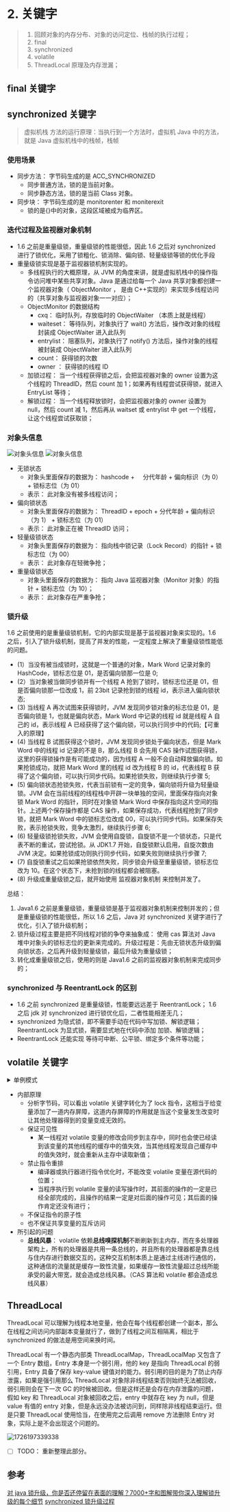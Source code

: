 # 2. 关键字

> 1. 回顾对象的内存分布、对象的访问定位、栈帧的执行过程；
> 2. final
> 3. synchronized
> 4. volatile
> 5. ThreadLocal 原理及内存泄漏；

## final 关键字

## synchronized 关键字

> 虚拟机栈
> 方法的运行原理：当执行到一个方法时，虚拟机 Java 中的方法，就是 Java 虚拟机栈中的栈帧，栈帧

### 使用场景

- 同步方法： 字节码生成的是 ACC_SYNCHRONIZED
  - 同步普通方法，锁的是当前对象。
  - 同步静态方法，锁的是当前 Class 对象。
- 同步块： 字节码生成的是 monitorenter 和 moniterexit
  - 锁的是{}中的对象，这段区域被成为临界区。

### 迭代过程及监视器对象机制

- 1.6 之前是重量级锁，重量级锁的性能很低，因此 1.6 之后对 synchronized 进行了锁优化，采用了锁粗化、锁消除、偏向锁、轻量级锁等锁的优化手段
- 重量级锁实现是基于监视器锁机制实现的。
  - 多线程执行的大概原理，从 JVM 的角度来讲，就是虚拟机栈中的操作指令访问堆中某些共享对象。Java 是通过给每一个 Java 共享对象都创建一个监视器对象（ ObjectMonitor ， 是由 C++实现的）来实现多线程访问的（共享对象与监视器对象一一对应）；
  - ObjectMonitor 的数据结构
    - cxq： 临时队列，存放临时的 ObjectWaiter （本质上就是线程）
    - waiteset： 等待队列，对象执行了 wait() 方法后，操作改对象的线程封装成 ObjectWaiter 进入此队列
    - entrylist： 阻塞队列，对象执行了 notify() 方法后，操作对象的线程被封装成 ObjectWaiter 进入此队列
    - count： 获得锁的次数
    - owner ： 获得锁的线程 ID
  - 加锁过程： 当一个线程获得锁之后，会把监视器对象的 owner 设置为这个线程的 ThreadID，然后 count 加 1；如果再有线程尝试获得锁，就进入 EntryList 等待；
  - 解锁过程： 当一个线程释放锁时，会把监视器对象的 owner 设置为 null，然后 count 减 1，然后再从 waitset 或 entrylist 中 get 一个线程，让这个线程尝试获取锁；

### 对象头信息

![对象头信息](./ch02-keyword/image/1726197303328.png)
![对象头信息](./ch02-keyword/image/1700196487709.png)

- 无锁状态
  - 对象头里面保存的数据为： hashcode +     分代年龄 + 偏向标识（为 0） + 锁标志位（为 01）
  - 表示： 此对象没有被多线程访问；
- 偏向锁状态
  - 对象头里面保存的数据为： ThreadID + epoch + 分代年龄 + 偏向标识（为 1） + 锁标志位（为 01）
  - 表示： 此对象正在被 ThreadID 访问；
- 轻量级锁状态
  - 对象头里面保存的数据为： 指向栈中锁记录（Lock Record）的指针 + 锁标志位（为 00）
  - 表示： 此对象存在轻微争抢；
- 重量级锁状态
  - 对象头里面保存的数据为： 指向 Java 监视器对象（Monitor 对象）的指针 + 锁标志位（为 10）；
  - 表示： 此对象存在严重争抢；

### 锁升级

1.6 之前使用的是重量级锁机制，它的内部实现是基于监视器对象来实现的。1.6 之后，引入了锁升级机制，提高了并发的性能，一定程度上解决了重量级锁性能低的问题。

- (1）当没有被当成锁时，这就是一个普通的对象，Mark Word 记录对象的 HashCode，锁标志位是 01，是否偏向锁那一位是 0;
- (2）当对象被当做同步锁并有一个线程 A 抢到了锁时，锁标志位还是 01，但是否偏向锁那一位改成 1，前 23bit 记录抢到锁的线程 id，表示进入偏向锁状态;
- (3) 当线程 A 再次试图来获得锁时，JVM 发现同步锁对象的标志位是 01，是否偏向锁是 1，也就是偏向状态，Mark Word 中记录的线程 id 就是线程 A 自己的 id，表示线程 A 已经获得了这个偏向锁，可以执行同步中的代码;【可重入的原理】
- (4) 当线程 B 试图获得这个锁时，JVM 发现同步锁处于偏向状态，但是 Mark Word 中的线程 id 记录的不是 B，那么线程 B 会先用 CAS 操作试图获得锁，这里的获得锁操作是有可能成功的，因为线程 A 一般不会自动释放偏向锁。如果抢锁成功，就把 Mark Word 里的线程 id 改为线程 B 的 id，代表线程 B 获得了这个偏向锁，可以执行同步代码。如果抢锁失败，则继续执行步骤 5;
- (5) 偏向锁状态抢锁失败，代表当前锁有一定的竞争，偏向锁将升级为轻量级锁。JVM 会在当前线程的线程栈中开辟一块单独的空间，里面保存指向对象锁 Mark Word 的指针，同时在对象锁 Mark Word 中保存指向这片空间的指针。上述两个保存操作都是 CAS 操作，如果保存成功，代表线程抢到了同步锁，就把 Mark Word 中的锁标志位改成 00，可以执行同步代码。如果保存失败，表示抢锁失败，竞争太激烈，继续执行步骤 6;
- (6) 轻量级锁抢锁失败，JVM 会使用自旋锁，自旋锁不是一个锁状态，只是代表不断的重试，尝试抢锁。从 JDK1.7 开始，自旋锁默认启用，自旋次数由 JVM 决定。如果抢锁成功则执行同步代码，如果失败则继续执行步骤 7;
- (7) 自旋锁重试之后如果抢锁依然失败，同步锁会升级至重量级锁，锁标志位改为 10。在这个状态下，未抢到锁的线程都会被阻塞。
- (8) 升级成重量级锁之后，就开始使用 监视器对象机制 来控制并发了。

总结：

1. Java1.6 之前是重量级锁，重量级锁是基于监视器对象机制来控制并发的；但是重量级锁的性能很低，所以 1.6 之后，Java 对 synchronized 关键字进行了优化，引入了锁升级机制；
2. 锁升级过程主要是把不同线程对锁的争夺来抽象成： 使用 cas 算法对 Java 堆中对象头的锁标志位的更新来完成的。升级过程是：先由无锁状态升级到偏向锁状态，之后再升级到轻量级锁，最后升级为重量级锁；
3. 转化成重量级锁之后，使用的则是 Java1.6 之前的监视器对象机制来完成同步的；

### synchronized 与 ReentrantLock 的区别

- 1.6 之前 synchronized 是重量级锁，性能要远远差于 ReentrantLock； 1.6 之后 jdk 对 synchronized 进行锁优化后，二者性能相差无几；
- synchronized 为隐式锁，即不需要手动在代码中写加锁、解锁逻辑； ReentrantLock 为显式锁，需要显式地在代码中添加 加锁、解锁逻辑；
- ReentrantLock 还能实现 等待可中断、公平锁、绑定多个条件等功能；

## volatile 关键字

<details>

<summary>单例模式</summary>

```java
class Singleton{
  private volatile static Singleton instance = null;

  private Singleton() {}

  public static Singleton getInstance() {
      if(instance==null) {
          synchronized (Singleton.class) {
              if(instance==null) {
                  instance = new Singleton();
              }
          }
      }
      return instance;
  }
}

```

</details>

- 内部原理
  - 分析字节码，可以看出 volatile 关键字转化为了 lock 指令，这相当于给变量添加了一道内存屏障，这道内存屏障的作用就是当这个变量发生改变时让其他处理器得到的变量变成无效的。
  - 保证可见性
    - 某一线程对 volatile 变量的修改会同步到主存中，同时也会使已经读到该变量的其他线程的缓存中的值失效，当其他线程发现自己缓存中的值失效时，就会重新从主存中读取新值；
  - 禁止指令重排
    - 编译器或执行器进行指令优化时，不能改变 volatile 变量在源代码的位置；
    - 当程序执行到 volatile 变量的读写操作时，其前面的操作的一定是已经全部完成的，且操作的结果一定是对后面的操作可见；其后面的操作肯定还没有进行；
  - 不保证指令的原子性
  - 也不保证共享变量的互斥访问
- 所引起的问题
  - **总线风暴**： volatile 依赖**总线嗅探机制**不断刷新到主内存，而在多处理器架构上，所有的处理器是共用一条总线的，并且所有的处理器都是靠总线与住内存进行数据交互的，这种交互机制本质上是通过主线进行通信的，这种通信的流量就是缓存一致性流量，如果缓存一致性流量超过总线所能承受的最大带宽，就会造成总线风暴。（CAS 算法和 volatile 都会造成总线风暴）

## ThreadLocal

ThreadLocal 可以理解为线程本地变量，他会在每个线程都创建一个副本，那么在线程之间访问内部副本变量就行了，做到了线程之间互相隔离，相比于 synchronized 的做法是用空间来换时间。

ThreadLocal 有一个静态内部类 ThreadLocalMap，ThreadLocalMap 又包含了一个 Entry 数组，Entry 本身是一个弱引用，他的 key 是指向 ThreadLocal 的弱引用，Entry 具备了保存 key-value 键值对的能力。弱引用的目的是为了防止内存泄露，如果是强引用那么 ThreadLocal 对象除非线程结束否则始终无法被回收，弱引用则会在下一次 GC 的时候被回收。但是这样还是会存在内存泄露的问题，假如 key 和 ThreadLocal 对象被回收之后，entry 中就存在 key 为 null，但是 value 有值的 entry 对象，但是永远没办法被访问到，同样除非线程结束运行。但是只要 ThreadLocal 使用恰当，在使用完之后调用 remove 方法删除 Entry 对象，实际上是不会出现这个问题的。

![1726197339338](./ch02-keyword/image/1726197339338.png)

- [ ] TODO： 重新整理此部分。

## 参考

[ 对 java 锁升级，你是否还停留在表面的理解？7000+字和图解带你深入理解锁升级的每个细节](https://bbs.huaweicloud.com/blogs/363553)
[synchronized 锁升级过程](https://juejin.cn/post/7097910013636640776#heading-4)
